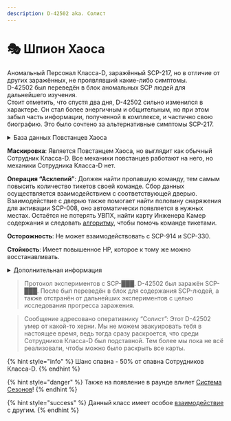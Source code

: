 ```yaml
---
description: D-42502 aka. Солист
---
```


# 🎭 Шпион Хаоса

Аномальный Персонал Класса-D, заражённый SCP-217, но в отличие от других заражённых, не проявлявший какие-либо симптомы.\
D-42502 был переведён в блок аномальных SCP людей для дальнейшего изучения.\
Стоит отметить, что спустя два дня, D-42502 сильно изменился в характере. Он стал более энергичным и общительным, но при этом забыл часть информации, полученной в комплексе, и частично свою биографию. Это было сочтено за альтернативные симптомы SCP-217.

<details>

<summary>База данных Повстанцев Хаоса</summary>

Разведчик Повстанцев Хаоса, занимающийся внедрением в ряды врага с целью получения информации или саботажа.\
“Солист” - прирождённый актёр. Благодаря этому ему отлично удается проникать в ряды противника, при этом не имея сильной “легенды”. Даже его близкие товарищи не знают его истинного лица, ведь никогда нельзя однозначно сказать, играет Солист или нет.\
Один из четырёх членов расформированной разведгруппы “Двойка”.

</details>

**Маскировка**: Является Повстанцем Хаоса, но выглядит как обычный Сотрудник Класса-D. Все механики повстанцев работают на него, но механики Сотрудника Класса-D нет.

**Операция “Асклепий”**: Должен найти пропавшую команду, тем самым повысить количество тикетов своей команде. Сбор данных осуществляется взаимодействием с соответствующей дверью. Взаимодействие с дверью также помогает найти половину снаряжения для активации SCP-008, оно автоматически появляется в нужных местах. Остаётся не потерять УВПХ, найти карту Инженера Камер содержания и следовать [алгоритму](../../server-mechanics/scp-008.md), чтобы помочь команде тикетами.

**Осторожность**: Не может взаимодействовать с SCP-914 и SCP-330.

**Стойкость**: Имеет повышенное HP, которое к тому же можно восстанавливать.

<details>

<summary>Дополнительная информация</summary>

* **Класс**: Сотрудник Класса-D (Повстанец Хаоса - Мародёр)
* **Оружие**: COM-15
* **Уровень доступа**: Устройство взлома ПХ
* **Броня**: Отсутствует
* **Особое снаряжение**: Отсутствует

</details>

> Протокол экспериментов с SCP-███. D-42502 был заражён SCP-███. После был переведён в блок для содержания SCP-людей, а также отстранён от дальнейших экспериментов с целью исследования прогресса заражения.

> Сообщение адресовано оперативнику “Солист”: Этот D-42502 умер от какой-то херни. Мы не можем эвакуировать тебя в настоящее время, ведь тогда сразу раскроется, что среди Сотрудников Класса-D был подставной. Тем более мы пока не всё реализовали, чтобы можно было раскрыть все карты.

{% hint style="info" %}
Шанс спавна - 50% от спавна Сотрудников Класса-D.
{% endhint %}

{% hint style="danger" %}
Также на появление в раунде влияет [Система Сезонов](../../server-systems/seasons-system.md)!
{% endhint %}

{% hint style="success" %}
Данный класс имеет особое [взаимодействие](../interconnection-of-classes.md) с другим.
{% endhint %}
